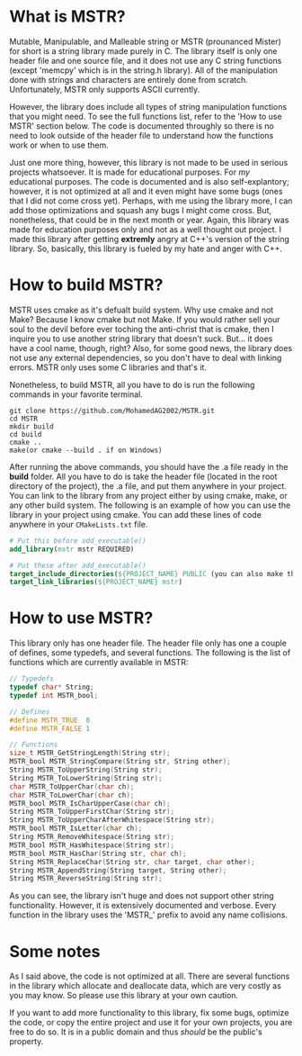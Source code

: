 # What is MSTR?
Mutable, Manipulable, and Malleable string or MSTR (prounanced Mister) for short is a string library made purely in C. The library itself is only one header file and one source file, and it does not use any C string functions (except 'memcpy' which is in the string.h library). All of the manipulation done with strings and characters are entirely done from scratch. Unfortunately, MSTR only supports ASCII currently.

However, the library does include all types of string manipulation functions that you might need. To see the full functions list, refer to the 'How to use MSTR' section below. The code is documented throughly so there is no need to look outside of the header file to understand how the functions work or when to use them. 

Just one more thing, however, this library is not made to be used in serious projects whatsoever. It is made for educational purposes. For *my* educational purposes. The code is documented and is also self-explantory; however, it is not optimized at all and it even might have some bugs (ones that I did not come cross yet). Perhaps, with me using the library more, I can add those optimizations and squash any bugs I might come cross. But, nonetheless, that could be in the next month or year. Again, this library was made for education purposes only and not as a well thought out project. I made this library after getting **extremly** angry at C++'s version of the string library. So, basically, this library is fueled by my hate and anger with C++.

# How to build MSTR?
MSTR uses cmake as it's defualt build system. Why use cmake and not Make? Because I know cmake but not Make. If you would rather sell your soul to the devil before ever toching the anti-christ that is cmake, then I inquire you to use another string library that doesn't suck. But... it does have a cool name, though, right? Also, for some good news, the library does not use any external dependencies, so you don't have to deal with linking errors. MSTR only uses some C libraries and that's it. 

Nonetheless, to build MSTR, all you have to do is run the following commands in your favorite terminal.

~~~
git clone https://github.com/MohamedAG2002/MSTR.git
cd MSTR
mkdir build 
cd build
cmake ..
make(or cmake --build . if on Windows)
~~~

After running the above commands, you should have the .a file ready in the **build** folder. All you have to do is take the header file (located in the root directory of the project), the .a file, and put them anywhere in your project. You can link to the library from any project either by using cmake, make, or any other build system. The following is an example of how you can use the library in your project using cmake. You can add these lines of code anywhere in your `CMakeLists.txt` file.

~~~cmake
# Put this before add_executable()
add_library(mstr mstr REQUIRED)

# Put these after add_executable()
target_include_directories(${PROJECT_NAME} PUBLIC (you can also make this PRIVATE) path/to/libmstr.a)
target_link_libraries(${PROJECT_NAME} mstr)
~~~

# How to use MSTR?
This library only has one header file. The header file only has one a couple of defines, some typedefs, and several functions. The following is the list of functions which are currently available in MSTR:

~~~c
// Typedefs 
typedef char* String;
typedef int MSTR_bool;

// Defines 
#define MSTR_TRUE  0
#define MSTR_FALSE 1

// Functions
size_t MSTR_GetStringLength(String str);
MSTR_bool MSTR_StringCompare(String str, String other);
String MSTR_ToUpperString(String str);
String MSTR_ToLowerString(String str);
char MSTR_ToUpperChar(char ch);
char MSTR_ToLowerChar(char ch);
MSTR_bool MSTR_IsCharUpperCase(char ch);
String MSTR_ToUpperFirstChar(String str);
String MSTR_ToUpperCharAfterWhitespace(String str);
MSTR_bool MSTR_IsLetter(char ch);
String MSTR_RemoveWhitespace(String str);
MSTR_bool MSTR_HasWhitespace(String str);
MSTR_bool MSTR_HasChar(String str, char ch);
String MSTR_ReplaceChar(String str, char target, char other);
String MSTR_AppendString(String target, String other);
String MSTR_ReverseString(String str);
~~~

As you can see, the library isn't huge and does not support other string functionality. However, it is extensively documented and verbose. Every function in the library uses the 'MSTR_' prefix to avoid any name collisions. 

# Some notes
As I said above, the code is not optimized at all. There are several functions in the library which allocate and deallocate data, which are very costly as you may know. So please use this library at your own caution. 

If you want to add more functionality to this library, fix some bugs, optimize the code, or copy the entire project and use it for your own projects, you are free to do so. It is in a public domain and thus *should* be the public's property.
